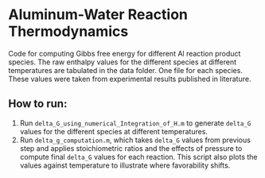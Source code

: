 Aluminum-Water Reaction Thermodynamics
======================================

Code for computing Gibbs free energy for different Al reaction product species.
The raw enthalpy values for the different species at different temperatures are
tabulated in the data folder. One file for each species. These values were taken
from experimental results published in literature.

How to run:
-----------

  1. Run `delta_G_using_numerical_Integration_of_H.m` to generate `delta_G`
     values for the different species at different temperatures.
  2. Run `delta_g_computation.m`, which takes `delta_G` values from previous
     step and applies stoichiometric ratios and the effects of pressure to
     compute final `delta_G` values for each reaction. This script also plots
     the values against temperature to illustrate where favorability shifts.
